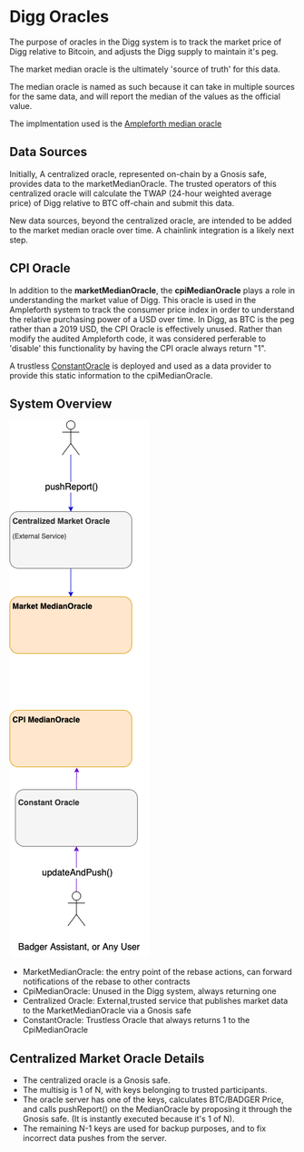 # Digg Oracles
The purpose of oracles in the Digg system is to track the market price of Digg relative to Bitcoin, and adjusts the Digg supply to maintain it's peg.

The market median oracle is the ultimately 'source of truth' for this data.

The median oracle is named as such because it can take in multiple sources for the same data, and will report the median of the values as the official value.

The implmentation used is the [Ampleforth median oracle](https://github.com/ampleforth/market-oracle)

## Data Sources
Initially, A centralized oracle, represented on-chain by a Gnosis safe, provides data to the marketMedianOracle. The trusted operators of this centralized oracle will calculate the TWAP (24-hour weighted average price) of Digg relative to BTC off-chain and submit this data.

New data sources, beyond the centralized oracle, are intended to be added to the market median oracle over time. A chainlink integration is a likely next step.

## CPI Oracle
In addition to the **marketMedianOracle**, the **cpiMedianOracle** plays a role in understanding the market value of Digg. This oracle is used in the Ampleforth system to track the consumer price index in order to understand the relative purchasing power of a USD over time. In Digg, as BTC is the peg rather than a 2019 USD, the CPI Oracle is effectively unused. Rather than modify the audited Ampleforth code, it was considered perferable to 'disable' this functionality by having the CPI oracle always return "1".

A trustless [ConstantOracle](https://github.com/Badger-Finance/digg-oracles/blob/master/contracts/ConstantOracle.sol) is deployed and used as a data provider to provide this static information to the cpiMedianOracle.

## System Overview
![Oracles](/images/badger-oracles.png)

- MarketMedianOracle: the entry point of the rebase actions, can forward notifications of the rebase to other contracts
- CpiMedianOracle: Unused in the Digg system, always returning one
- Centralized Oracle: External,trusted service that publishes market data to the MarketMedianOracle via a Gnosis safe
- ConstantOracle: Trustless Oracle that always returns 1 to the CpiMedianOracle

## Centralized Market Oracle Details
* The centralized oracle is a Gnosis safe.
* The multisig is 1 of N, with keys belonging to trusted participants.
* The oracle server has one of the keys, calculates BTC/BADGER Price, and calls pushReport() on the MedianOracle by proposing it through the Gnosis safe. (It is instantly executed because it's 1 of N).
* The remaining N-1 keys are used for backup purposes, and to fix incorrect data pushes from the server.